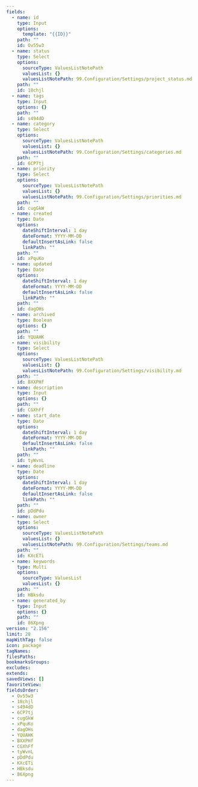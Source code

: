 ```yaml
---
fields:
  - name: id
    type: Input
    options:
      template: "{{ID}}"
    path: ""
    id: Ov55w3
  - name: status
    type: Select
    options:
      sourceType: ValuesListNotePath
      valuesList: {}
      valuesListNotePath: 99.Configuration/Settings/project_status.md
    path: ""
    id: 18chjl
  - name: tags
    type: Input
    options: {}
    path: ""
    id: s494dD
  - name: category
    type: Select
    options:
      sourceType: ValuesListNotePath
      valuesList: {}
      valuesListNotePath: 99.Configuration/Settings/categories.md
    path: ""
    id: 6CP7tj
  - name: priority
    type: Select
    options:
      sourceType: ValuesListNotePath
      valuesList: {}
      valuesListNotePath: 99.Configuration/Settings/priorities.md
    path: ""
    id: cugGkW
  - name: created
    type: Date
    options:
      dateShiftInterval: 1 day
      dateFormat: YYYY-MM-DD
      defaultInsertAsLink: false
      linkPath: ""
    path: ""
    id: xPquKo
  - name: updated
    type: Date
    options:
      dateShiftInterval: 1 day
      dateFormat: YYYY-MM-DD
      defaultInsertAsLink: false
      linkPath: ""
    path: ""
    id: dagOHs
  - name: archived
    type: Boolean
    options: {}
    path: ""
    id: YQUAHK
  - name: visibility
    type: Select
    options:
      sourceType: ValuesListNotePath
      valuesList: {}
      valuesListNotePath: 99.Configuration/Settings/visibility.md
    path: ""
    id: BXXPHf
  - name: description
    type: Input
    options: {}
    path: ""
    id: CGXhFf
  - name: start_date
    type: Date
    options:
      dateShiftInterval: 1 day
      dateFormat: YYYY-MM-DD
      defaultInsertAsLink: false
      linkPath: ""
    path: ""
    id: tyWvnL
  - name: deadline
    type: Date
    options:
      dateShiftInterval: 1 day
      dateFormat: YYYY-MM-DD
      defaultInsertAsLink: false
      linkPath: ""
    path: ""
    id: pDdPdu
  - name: owner
    type: Select
    options:
      sourceType: ValuesListNotePath
      valuesList: {}
      valuesListNotePath: 99.Configuration/Settings/teams.md
    path: ""
    id: KXcETi
  - name: keywords
    type: Multi
    options:
      sourceType: ValuesList
      valuesList: {}
    path: ""
    id: HBksdu
  - name: generated_by
    type: Input
    options: {}
    path: ""
    id: 86Xpng
version: "2.156"
limit: 20
mapWithTag: false
icon: package
tagNames: 
filesPaths: 
bookmarksGroups: 
excludes: 
extends: 
savedViews: []
favoriteView: 
fieldsOrder:
  - Ov55w3
  - 18chjl
  - s494dD
  - 6CP7tj
  - cugGkW
  - xPquKo
  - dagOHs
  - YQUAHK
  - BXXPHf
  - CGXhFf
  - tyWvnL
  - pDdPdu
  - KXcETi
  - HBksdu
  - 86Xpng
---
```

